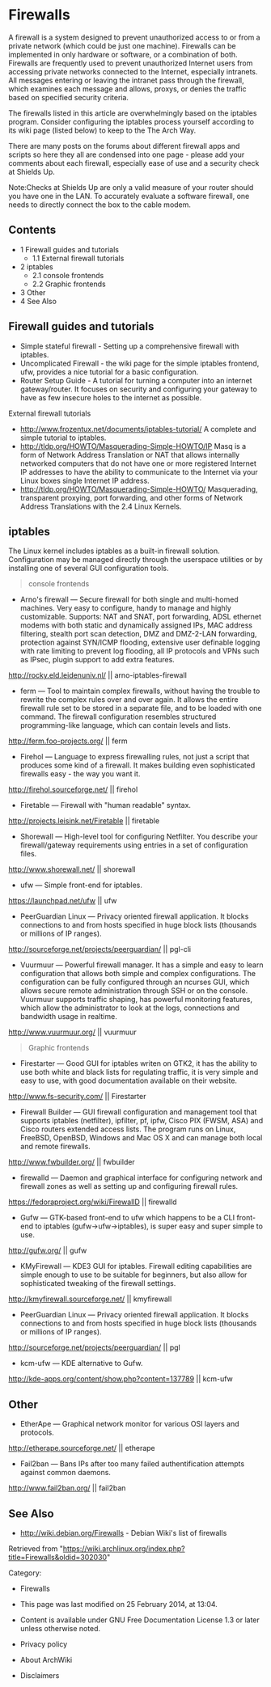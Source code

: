 Firewalls
=========

A firewall is a system designed to prevent unauthorized access to or
from a private network (which could be just one machine). Firewalls can
be implemented in only hardware or software, or a combination of both.
Firewalls are frequently used to prevent unauthorized Internet users
from accessing private networks connected to the Internet, especially
intranets. All messages entering or leaving the intranet pass through
the firewall, which examines each message and allows, proxys, or denies
the traffic based on specified security criteria.

The firewalls listed in this article are overwhelmingly based on the
iptables program. Consider configuring the iptables process yourself
according to its wiki page (listed below) to keep to the The Arch Way.

There are many posts on the forums about different firewall apps and
scripts so here they all are condensed into one page - please add your
comments about each firewall, especially ease of use and a security
check at Shields Up.

Note:Checks at Shields Up are only a valid measure of your router should
you have one in the LAN. To accurately evaluate a software firewall, one
needs to directly connect the box to the cable modem.

Contents
--------

-   1 Firewall guides and tutorials
    -   1.1 External firewall tutorials
-   2 iptables
    -   2.1 console frontends
    -   2.2 Graphic frontends
-   3 Other
-   4 See Also

Firewall guides and tutorials
-----------------------------

-   Simple stateful firewall - Setting up a comprehensive firewall with
    iptables.
-   Uncomplicated Firewall - the wiki page for the simple iptables
    frontend, ufw, provides a nice tutorial for a basic configuration.
-   Router Setup Guide - A tutorial for turning a computer into an
    internet gateway/router. It focuses on security and configuring your
    gateway to have as few insecure holes to the internet as possible.

External firewall tutorials

-   http://www.frozentux.net/documents/iptables-tutorial/ A complete and
    simple tutorial to iptables.
-   http://tldp.org/HOWTO/Masquerading-Simple-HOWTO/IP Masq is a form of
    Network Address Translation or NAT that allows internally networked
    computers that do not have one or more registered Internet IP
    addresses to have the ability to communicate to the Internet via
    your Linux boxes single Internet IP address.
-   http://tldp.org/HOWTO/Masquerading-Simple-HOWTO/ Masquerading,
    transparent proxying, port forwarding, and other forms of Network
    Address Translations with the 2.4 Linux Kernels.

iptables
--------

The Linux kernel includes iptables as a built-in firewall solution.
Configuration may be managed directly through the userspace utilities or
by installing one of several GUI configuration tools.

> console frontends

-   Arno's firewall — Secure firewall for both single and multi-homed
    machines. Very easy to configure, handy to manage and highly
    customizable. Supports: NAT and SNAT, port forwarding, ADSL ethernet
    modems with both static and dynamically assigned IPs, MAC address
    filtering, stealth port scan detection, DMZ and DMZ-2-LAN
    forwarding, protection against SYN/ICMP flooding, extensive user
    definable logging with rate limiting to prevent log flooding, all IP
    protocols and VPNs such as IPsec, plugin support to add extra
    features.

http://rocky.eld.leidenuniv.nl/ || arno-iptables-firewall

-   ferm — Tool to maintain complex firewalls, without having the
    trouble to rewrite the complex rules over and over again. It allows
    the entire firewall rule set to be stored in a separate file, and to
    be loaded with one command. The firewall configuration resembles
    structured programming-like language, which can contain levels and
    lists.

http://ferm.foo-projects.org/ || ferm

-   Firehol — Language to express firewalling rules, not just a script
    that produces some kind of a firewall. It makes building even
    sophisticated firewalls easy - the way you want it.

http://firehol.sourceforge.net/ || firehol

-   Firetable — Firewall with "human readable" syntax.

http://projects.leisink.net/Firetable || firetable

-   Shorewall — High-level tool for configuring Netfilter. You describe
    your firewall/gateway requirements using entries in a set of
    configuration files.

http://www.shorewall.net/ || shorewall

-   ufw — Simple front-end for iptables.

https://launchpad.net/ufw || ufw

-   PeerGuardian Linux — Privacy oriented firewall application. It
    blocks connections to and from hosts specified in huge block lists
    (thousands or millions of IP ranges).

http://sourceforge.net/projects/peerguardian/ || pgl-cli

-   Vuurmuur — Powerful firewall manager. It has a simple and easy to
    learn configuration that allows both simple and complex
    configurations. The configuration can be fully configured through an
    ncurses GUI, which allows secure remote administration through SSH
    or on the console. Vuurmuur supports traffic shaping, has powerful
    monitoring features, which allow the administrator to look at the
    logs, connections and bandwidth usage in realtime.

http://www.vuurmuur.org/ || vuurmuur

> Graphic frontends

-   Firestarter — Good GUI for iptables writen on GTK2, it has the
    ability to use both white and black lists for regulating traffic, it
    is very simple and easy to use, with good documentation available on
    their website.

http://www.fs-security.com/ || Firestarter

-   Firewall Builder — GUI firewall configuration and management tool
    that supports iptables (netfilter), ipfilter, pf, ipfw, Cisco PIX
    (FWSM, ASA) and Cisco routers extended access lists. The program
    runs on Linux, FreeBSD, OpenBSD, Windows and Mac OS X and can manage
    both local and remote firewalls.

http://www.fwbuilder.org/ || fwbuilder

-   firewalld — Daemon and graphical interface for configuring network
    and firewall zones as well as setting up and configuring firewall
    rules.

https://fedoraproject.org/wiki/FirewallD || firewalld

-   Gufw — GTK-based front-end to ufw which happens to be a CLI
    front-end to iptables (gufw->ufw->iptables), is super easy and super
    simple to use.

http://gufw.org/ || gufw

-   KMyFirewall — KDE3 GUI for iptables. Firewall editing capabilities
    are simple enough to use to be suitable for beginners, but also
    allow for sophisticated tweaking of the firewall settings.

http://kmyfirewall.sourceforge.net/ || kmyfirewall

-   PeerGuardian Linux — Privacy oriented firewall application. It
    blocks connections to and from hosts specified in huge block lists
    (thousands or millions of IP ranges).

http://sourceforge.net/projects/peerguardian/ || pgl

-   kcm-ufw — KDE alternative to Gufw.

http://kde-apps.org/content/show.php?content=137789 || kcm-ufw

Other
-----

-   EtherApe — Graphical network monitor for various OSI layers and
    protocols.

http://etherape.sourceforge.net/ || etherape

-   Fail2ban — Bans IPs after too many failed authentification attempts
    against common daemons.

http://www.fail2ban.org/ || fail2ban

See Also
--------

-   http://wiki.debian.org/Firewalls - Debian Wiki's list of firewalls

Retrieved from
"https://wiki.archlinux.org/index.php?title=Firewalls&oldid=302030"

Category:

-   Firewalls

-   This page was last modified on 25 February 2014, at 13:04.
-   Content is available under GNU Free Documentation License 1.3 or
    later unless otherwise noted.
-   Privacy policy
-   About ArchWiki
-   Disclaimers
